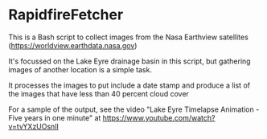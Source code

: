 # RapidfireFetcher


This is a Bash script to collect images from the Nasa Earthview satellites (https://worldview.earthdata.nasa.gov) 

It's focussed on the Lake Eyre drainage basin in this script, but gathering images of another location is a simple task.

It processes the images to put include a date stamp and produce a list of the images that have less than 40 percent cloud cover

For a sample of the output, see the video "Lake Eyre Timelapse Animation - Five years in one minute" at https://www.youtube.com/watch?v=tvYXzUOsnlI



